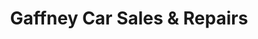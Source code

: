 ---
title: "Gaffney Car Sales & Repairs"
url: /delvin/gaffney-car-sales-and-repairs/
shop: car repair
---